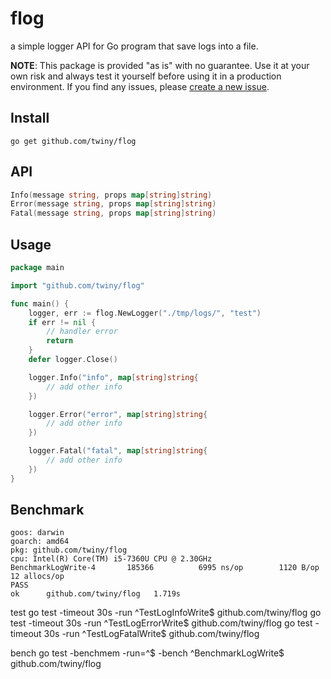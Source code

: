 # flog
a simple logger API for Go program that save logs into a file.

**NOTE**: This package is provided "as is" with no guarantee. Use it at your own risk and always test it yourself before using it in a production environment. If you find any issues, please [create a new issue](https://github.com/twiny/flog/issues/new).

## Install
`go get github.com/twiny/flog`

## API
```go
Info(message string, props map[string]string)
Error(message string, props map[string]string)
Fatal(message string, props map[string]string)
```

## Usage

```go
package main

import "github.com/twiny/flog"

func main() {
	logger, err := flog.NewLogger("./tmp/logs/", "test")
	if err != nil {
		// handler error
		return
	}
	defer logger.Close()

	logger.Info("info", map[string]string{
		// add other info
	})

	logger.Error("error", map[string]string{
		// add other info
	})

	logger.Fatal("fatal", map[string]string{
		// add other info
	})
}
```

## Benchmark
```
goos: darwin
goarch: amd64
pkg: github.com/twiny/flog
cpu: Intel(R) Core(TM) i5-7360U CPU @ 2.30GHz
BenchmarkLogWrite-4   	  185366	      6995 ns/op	    1120 B/op	      12 allocs/op
PASS
ok  	github.com/twiny/flog	1.719s
```

test
go test -timeout 30s -run ^TestLogInfoWrite$ github.com/twiny/flog
go test -timeout 30s -run ^TestLogErrorWrite$ github.com/twiny/flog
go test -timeout 30s -run ^TestLogFatalWrite$ github.com/twiny/flog

bench
go test -benchmem -run=^$ -bench ^BenchmarkLogWrite$ github.com/twiny/flog
